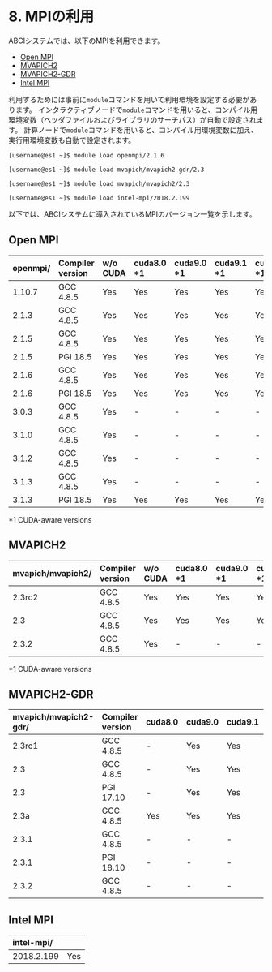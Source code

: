 # 8. MPIの利用

ABCIシステムでは、以下のMPIを利用できます。

* [Open MPI](https://www.open-mpi.org/)
* [MVAPICH2](http://mvapich.cse.ohio-state.edu/overview/#mv2)
* [MVAPICH2-GDR](http://mvapich.cse.ohio-state.edu/overview/#mv2gdr)
* [Intel MPI](https://software.intel.com/en-us/intel-mpi-library)

利用するためには事前に`module`コマンドを用いて利用環境を設定する必要があります。
インタラクティブノードで`module`コマンドを用いると、コンパイル用環境変数（ヘッダファイルおよびライブラリのサーチパス）が自動で設定されます。
計算ノードで`module`コマンドを用いると、コンパイル用環境変数に加え、実行用環境変数も自動で設定されます。

```
[username@es1 ~]$ module load openmpi/2.1.6
```

```
[username@es1 ~]$ module load mvapich/mvapich2-gdr/2.3
```

```
[username@es1 ~]$ module load mvapich/mvapich2/2.3
```

```
[username@es1 ~]$ module load intel-mpi/2018.2.199
```

以下では、ABCIシステムに導入されているMPIのバージョン一覧を示します。

## Open MPI

<!--
| openmpi/ | Compiler version | w/o CUDA | cuda8.0 \*1 | cuda9.0 \*1 | cuda9.1 \*1 | cuda9.2 \*1 | cuda10.0 \*1 | cuda10.1 \*1 | cuda10.2 \*1 |
|:--|:--|:--|:--|:--|:--|:--|:--|:--|:--|
| 1.10.7 | GCC 4.8.5 | Yes | Yes | Yes | Yes | Yes | Yes | -   | -   |
| 2.1.3  | GCC 4.8.5 | Yes | Yes | Yes | Yes | Yes | -   | -   | -   |
| 2.1.5  | GCC 4.8.5 | Yes | Yes | Yes | Yes | Yes | Yes | -   | -   |
| 2.1.5  | PGI 18.5  | Yes | Yes | Yes | Yes | Yes | -   | -   | -   |
| 2.1.6  | GCC 4.8.5 | Yes | Yes | Yes | Yes | Yes | Yes | -   | -   |
| 2.1.6  | PGI 18.5  | Yes | Yes | Yes | Yes | Yes | -   | -   | -   |
| 3.0.3  | GCC 4.8.5 | Yes | -   | -   | -   | -   | -   | -   | -   |
| 3.1.0  | GCC 4.8.5 | Yes | -   | -   | -   | -   | -   | -   | -   |
| 3.1.2  | GCC 4.8.5 | Yes | -   | -   | -   | -   | -   | -   | -   |
| 3.1.3  | GCC 4.8.5 | Yes | -   | -   | -   | -   | -   | -   | -   |
| 3.1.3  | PGI 18.5  | Yes | Yes | Yes | Yes | Yes | -   | -   | -   |
| 4.0.0  | GCC 4.8.5 | \*2 | \*2 | \*2 | \*2 | \*2 | \*2 | -   | -   |

\*2 Installed, but modules are not provided
-->

| openmpi/ | Compiler version | w/o CUDA | cuda8.0 \*1 | cuda9.0 \*1 | cuda9.1 \*1 | cuda9.2 \*1 | cuda10.0 \*1 | cuda10.1 \*1 | cuda10.2 \*1 |
|:--|:--|:--|:--|:--|:--|:--|:--|:--|:--|
| 1.10.7 | GCC 4.8.5 | Yes | Yes | Yes | Yes | Yes | Yes | -   | -   |
| 2.1.3  | GCC 4.8.5 | Yes | Yes | Yes | Yes | Yes | -   | -   | -   |
| 2.1.5  | GCC 4.8.5 | Yes | Yes | Yes | Yes | Yes | Yes | -   | -   |
| 2.1.5  | PGI 18.5  | Yes | Yes | Yes | Yes | Yes | -   | -   | -   |
| 2.1.6  | GCC 4.8.5 | Yes | Yes | Yes | Yes | Yes | Yes | -   | -   |
| 2.1.6  | PGI 18.5  | Yes | Yes | Yes | Yes | Yes | -   | -   | -   |
| 3.0.3  | GCC 4.8.5 | Yes | -   | -   | -   | -   | -   | -   | -   |
| 3.1.0  | GCC 4.8.5 | Yes | -   | -   | -   | -   | -   | -   | -   |
| 3.1.2  | GCC 4.8.5 | Yes | -   | -   | -   | -   | -   | -   | -   |
| 3.1.3  | GCC 4.8.5 | Yes | -   | -   | -   | -   | -   | -   | -   |
| 3.1.3  | PGI 18.5  | Yes | Yes | Yes | Yes | Yes | -   | -   | -   |

\*1 CUDA-aware versions

## MVAPICH2

| mvapich/mvapich2/ | Compiler version | w/o CUDA | cuda8.0 \*1 | cuda9.0 \*1 | cuda9.1 \*1 | cuda9.2 \*1 | cuda10.0 \*1 | cuda10.1 \*1 | cuda10.2 \*1 |
|:--|:--|:--|:--|:--|:--|:--|:--|:--|:--|
| 2.3rc2 | GCC 4.8.5 | Yes | Yes | Yes | Yes | Yes | -   | -   | -   |
| 2.3    | GCC 4.8.5 | Yes | Yes | Yes | Yes | Yes | Yes | -   | -   |
| 2.3.2  | GCC 4.8.5 | Yes | -   | -   | -   | -   | -   | -   | -   |

\*1 CUDA-aware versions

## MVAPICH2-GDR

<!--
| mvapich/mvapich2-gdr/ | Compiler version | cuda8.0 | cuda9.0 | cuda9.1 | cuda9.2 | cuda10.0 | cuda10.1 | cuda10.2 |
|:--|:--|:--|:--|:--|:--|:--|:--|:--|
| 2.3rc1 | GCC 4.8.5 | -   | Yes | Yes | Yes | -   | -   | -   |
| 2.3    | GCC 4.8.5 | -   | Yes | Yes | Yes | \*1 | -   | -   |
| 2.3    | PGI 17.10 | -   | Yes | Yes | Yes | -   | -   | -   |
| 2.3a   | GCC 4.8.5 | Yes | Yes | Yes | Yes | -   | -   | -   |
| 2.3.1  | GCC 4.8.5 | -   | -   | -   | Yes | Yes | -   | -   |
| 2.3.1  | PGI 18.10 | -   | -   | -   | Yes | Yes | -   | -   |
| 2.3.2  | GCC 4.8.5 | -   | -   | -   | Yes | Yes | -   | -   |

\*1 Installed, but modules are not provided
-->

| mvapich/mvapich2-gdr/ | Compiler version | cuda8.0 | cuda9.0 | cuda9.1 | cuda9.2 | cuda10.0 | cuda10.1 | cuda10.2 |
|:--|:--|:--|:--|:--|:--|:--|:--|:--|
| 2.3rc1 | GCC 4.8.5 | -   | Yes | Yes | Yes | -   | -   | -   |
| 2.3    | GCC 4.8.5 | -   | Yes | Yes | Yes | -   | -   | -   |
| 2.3    | PGI 17.10 | -   | Yes | Yes | Yes | -   | -   | -   |
| 2.3a   | GCC 4.8.5 | Yes | Yes | Yes | Yes | -   | -   | -   |
| 2.3.1  | GCC 4.8.5 | -   | -   | -   | Yes | Yes | -   | -   |
| 2.3.1  | PGI 18.10 | -   | -   | -   | Yes | Yes | -   | -   |
| 2.3.2  | GCC 4.8.5 | -   | -   | -   | Yes | Yes | -   | -   |

## Intel MPI

<!--
| intel-mpi/ | |
|:--|:--|
| 2017.8.262 | \*1 |
| 2018.2.199 | Yes |
| 2018.3.222 | \*1 |
| 2019.3.199 | \*1 |

\*1 Installed, but modules are not provided
-->

| intel-mpi/ | |
|:--|:--|
| 2018.2.199 | Yes |
